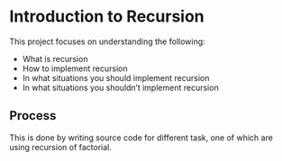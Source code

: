 # Introduction to Recursion
This project focuses on understanding the following:
* What is recursion
* How to implement recursion
* In what situations you should implement recursion
* In what situations you shouldn’t implement recursion
## Process
This is done by writing source code for different task,
one of which are using recursion of factorial.
